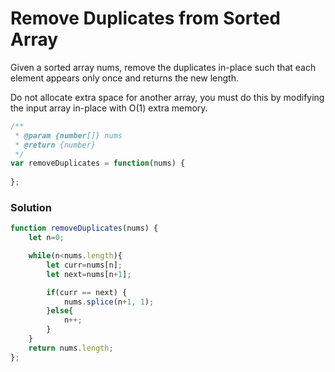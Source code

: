 # Remove Duplicates from Sorted Array

Given a sorted array nums, remove the duplicates in-place such that each element appears only once and returns the new length.

Do not allocate extra space for another array, you must do this by modifying the input array in-place with O(1) extra memory.

```javascript
/**
 * @param {number[]} nums
 * @return {number}
 */
var removeDuplicates = function(nums) {
 
};
```

### Solution
```javascript
function removeDuplicates(nums) {
    let n=0;

    while(n<nums.length){
        let curr=nums[n];
        let next=nums[n+1];

        if(curr == next) {
            nums.splice(n+1, 1);
        }else{
            n++;
        }
    }
    return nums.length;
};
```
